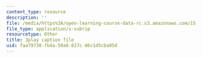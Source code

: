 ```yaml
---
content_type: resource
description: ''
file: /media/https%3A/open-learning-course-data-rc.s3.amazonaws.com/15-071-the-analytics-edge-spring-2017/faa79738fb4a50a8827c86c1d5cba95d_GPOUGpF-Sno.vtt
file_type: application/x-subrip
resourcetype: Other
title: 3play caption file
uid: faa79738-fb4a-50a8-827c-86c1d5cba95d
---
```

